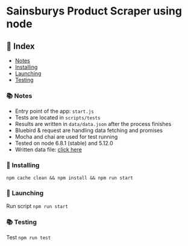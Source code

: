 Sainsburys Product Scraper using node
====

## 📕 Index
* [Notes](#notes)
* [Installing](#installing)
* [Launching](#launching)
* [Testing](#testing)

### 📚 <a name="notes">Notes</a>
* Entry point of the app: `start.js`
* Tests are located in `scripts/tests`
* Results are written in `data/data.json` after the process finishes
* Bluebird & request are handling data fetching and promises
* Mocha and chai are used for test running
* Tested on node 6.8.1 (stable) and 5.12.0
* Written data file: [click here](https://raw.githubusercontent.com/azz0r/sainsburys-node-scraper/master/data/data.json)

### 💪 <a name="installing">Installing</a>
```node
npm cache clean && npm install && npm run start
```

### 🚀 <a name="launching">Launching</a>
Run script `npm run start`

### 📚 <a name="testing">Testing</a>
Test  `npm run test`
